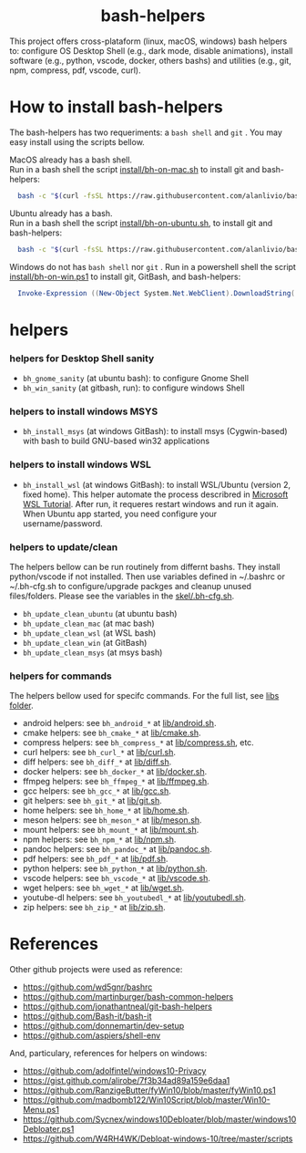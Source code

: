 <h1 align="center">bash-helpers</h1>

This project offers cross-plataform (linux, macOS, windows) bash helpers to: configure OS Desktop Shell (e.g., dark mode, disable animations), install software (e.g., python, vscode, docker, others bashs) and utilities (e.g., git, npm, compress, pdf, vscode, curl).

# How to install bash-helpers

The bash-helpers has two requeriments: a `bash shell` and `git` . You may easy install using the scripts bellow.

MacOS already has a bash shell.  
Run in a bash shell the script [install/bh-on-mac.sh](install/bh-on-mac.sh) to install git and bash-helpers:

```bash
  bash -c "$(curl -fsSL https://raw.githubusercontent.com/alanlivio/bash-helpers/master/install/bh-on-mac.sh)"
```

Ubuntu already has a bash.  
Run in a bash shell the script [install/bh-on-ubuntu.sh](install/bh-on-ubuntu.sh), to install git and bash-helpers:

```bash
  bash -c "$(curl -fsSL https://raw.githubusercontent.com/alanlivio/bash-helpers/master/install/bh-on-ubuntu.sh)"
```

Windows do not has `bash shell` nor `git` .
Run in a powershell shell the script [install/bh-on-win.ps1](install/bh-on-win.ps1) to install git, GitBash, and bash-helpers:

```powershell
  Invoke-Expression ((New-Object System.Net.WebClient).DownloadString('https://raw.githubusercontent.com/alanlivio/bash-helpers/master/install/bh-on-win.ps1'))
```

# helpers

### helpers for Desktop Shell sanity

* `bh_gnome_sanity` (at ubuntu bash): to configure Gnome Shell
* `bh_win_sanity` (at gitbash, run): to configure windows Shell

### helpers to install windows MSYS

* `bh_install_msys` (at windows GitBash): to install msys (Cygwin-based) with bash to build GNU-based win32 applications

### helpers to install windows WSL

* `bh_install_wsl` (at windows GitBash): to install WSL/Ubuntu (version 2, fixed home). This helper automate the process describred in [Microsoft WSL Tutorial](https://docs.microsoft.com/en-us/windows/wsl/wsl2-install). After run, it requeres restart windows and run it again. When Ubuntu app started, you need configure your username/password.

### helpers to update/clean

The helpers bellow can be run routinely from differnt bashs. They install python/vscode if not installed. Then use variables defined in ~/.bashrc or ~/.bh-cfg.sh to configure/upgrade packges and cleanup unused files/folders. Please see the variables in the [skel/.bh-cfg.sh](skel/.bh-cfg.sh).

* `bh_update_clean_ubuntu` (at ubuntu bash)
* `bh_update_clean_mac` (at mac bash)
* `bh_update_clean_wsl` (at WSL bash)
* `bh_update_clean_win` (at GitBash)
* `bh_update_clean_msys` (at msys bash)

### helpers for commands

The helpers bellow used for specifc commands. For the full list, see [libs folder](lib/).

* android helpers: see `bh_android_*` at [lib/android.sh](lib/android.sh).
* cmake helpers: see `bh_cmake_*` at [lib/cmake.sh](lib/cmake.sh).
* compress helpers: see `bh_compress_*` at [lib/compress.sh](lib/compress.sh), etc.
* curl helpers: see `bh_curl_*` at [lib/curl.sh](lib/curl.sh).
* diff helpers: see `bh_diff_*` at [lib/diff.sh](lib/diff.sh).
* docker helpers: see `bh_docker_*` at [lib/docker.sh](lib/docker.sh).
* ffmpeg helpers: see `bh_ffmpeg_*` at [lib/ffmpeg.sh](lib/ffmpeg.sh).
* gcc helpers: see `bh_gcc_*` at [lib/gcc.sh](lib/gcc.sh).
* git helpers: see `bh_git_*` at [lib/git.sh](lib/git.sh).
* home helpers: see `bh_home_*` at [lib/home.sh](lib/home.sh).
* meson helpers: see `bh_meson_*` at [lib/meson.sh](lib/meson.sh).
* mount helpers: see `bh_mount_*` at [lib/mount.sh](lib/mount.sh).
* npm helpers: see `bh_npm_*` at [lib/npm.sh](lib/mount.sh).
* pandoc helpers: see `bh_pandoc_*` at [lib/pandoc.sh](lib/pandoc.sh).
* pdf helpers: see `bh_pdf_*` at [lib/pdf.sh](lib/pdf.sh).
* python helpers: see `bh_python_*` at [lib/python.sh](lib/python.sh).
* vscode helpers: see `bh_vscode_*` at [lib/vscode.sh](lib/vscode.sh).
* wget helpers: see `bh_wget_*` at [lib/wget.sh](lib/wget.sh).
* youtube-dl helpers: see `bh_youtubedl_*` at [lib/youtubedl.sh](lib/youtubedl.sh).
* zip helpers: see `bh_zip_*` at [lib/zip.sh](lib/zip.sh).  

# References

Other github projects were used as reference:

* https://github.com/wd5gnr/bashrc
* https://github.com/martinburger/bash-common-helpers
* https://github.com/jonathantneal/git-bash-helpers
* https://github.com/Bash-it/bash-it
* https://github.com/donnemartin/dev-setup
* https://github.com/aspiers/shell-env

And, particulary, references for helpers on windows:

* https://github.com/adolfintel/windows10-Privacy
* https://gist.github.com/alirobe/7f3b34ad89a159e6daa1
* https://github.com/RanzigeButter/fyWin10/blob/master/fyWin10.ps1
* https://github.com/madbomb122/Win10Script/blob/master/Win10-Menu.ps1
* https://github.com/Sycnex/windows10Debloater/blob/master/windows10Debloater.ps1
* https://github.com/W4RH4WK/Debloat-windows-10/tree/master/scripts
